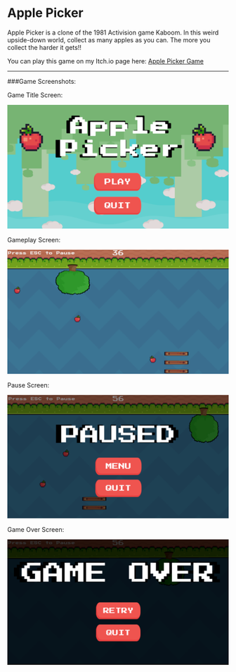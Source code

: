 # Apple Picker
 Apple Picker is a clone of the 1981 Activision game Kaboom. In this weird upside-down world, collect as many apples as you can. The more you collect the harder it gets!!

 You can play this game on my Itch.io page here: [Apple Picker Game](https://capture-dev.itch.io/apple-picker)

 ***

###Game Screenshots:

 Game Title Screen:

 ![Title Screen](ApplePickerTitleScreen.png)

 Gameplay Screen:

 ![Gameplay Screen](GameplayScreen1.png)

 Pause Screen:
 
 ![Gameplay Pause Screen](GameplayPauseScreen.png)

 Game Over Screen:

 ![Game Over Screen](GameplayGameOverScreen.png)



